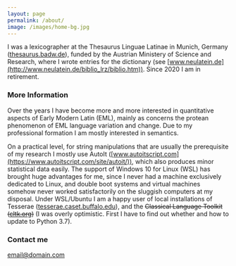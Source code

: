 ```yaml
---
layout: page
permalink: /about/
image: /images/home-bg.jpg 
---
```


I was a lexicographer at the Thesaurus Linguae Latinae in Munich, Germany ([thesaurus.badw.de](http://thesaurus.badw.de/)), funded by the Austrian Ministery of Science and Research, where I wrote entries for the dictionary (see [www.neulatein.de](http://www.neulatein.de/biblio_lrz/biblio.htm)). Since 2020 I am in retirement. 

### More Information

Over the years I have become more and more interested in quantitative aspects of Early Modern Latin (EML), mainly as concerns the protean phenomenon of EML language variation and change. Due to my professional formation I am mostly interested in semantics. 

On a practical level, for string manipulations that are usually the prerequisite of my research I mostly use AutoIt ([www.autoitscript.com](https://www.autoitscript.com/site/autoit/)), which also produces minor statistical data easily. The support of Windows 10 for Linux (WSL) has brought huge advantages for me, since I never had a machine exclusively dedicated to Linux, and double boot systems and virtual machines somehow never worked satisfactorily on the sluggish computers at my disposal. Under WSL/Ubuntu I am a happy user of local installations of Tesserae ([tesserae.caset.buffalo.edu](http://tesserae.caset.buffalo.edu/)), and the ~~Classical Language Toolkit ([cltk.org](http://cltk.org/))~~ (I was overly optimistic. First I have to find out whether and how to update to Python 3.7). 

### Contact me

[email@domain.com](mailto:email@domain.com)
